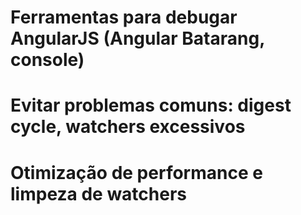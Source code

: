 # Ferramentas para debugar AngularJS (Angular Batarang, console)

# Evitar problemas comuns: digest cycle, watchers excessivos

# Otimização de performance e limpeza de watchers